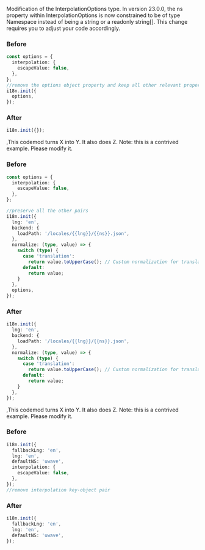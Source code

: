 Modification of the InterpolationOptions type. In version 23.0.0, the ns property within InterpolationOptions is now constrained to be of type Namespace instead of being a string or a readonly string[]. This change requires you to adjust your code accordingly.


### Before

```ts
const options = {
  interpolation: {
    escapeValue: false,
  },
};
//remove the options object property and keep all other relevant properties
i18n.init({
  options,
});
```

### After

```ts
i18n.init({});
```
,This codemod turns X into Y. It also does Z.
Note: this is a contrived example. Please modify it.

### Before

```ts
const options = {
  interpolation: {
    escapeValue: false,
  },
};

//preserve all the other pairs
i18n.init({
  lng: 'en',
  backend: {
    loadPath: '/locales/{{lng}}/{{ns}}.json',
  },
  normalize: (type, value) => {
    switch (type) {
      case 'translation':
        return value.toUpperCase(); // Custom normalization for translations
      default:
        return value;
    }
  },
  options,
});
```

### After

```ts
i18n.init({
  lng: 'en',
  backend: {
    loadPath: '/locales/{{lng}}/{{ns}}.json',
  },
  normalize: (type, value) => {
    switch (type) {
      case 'translation':
        return value.toUpperCase(); // Custom normalization for translations
      default:
        return value;
    }
  },
});
```
,This codemod turns X into Y. It also does Z.
Note: this is a contrived example. Please modify it.

### Before

```ts
i18n.init({
  fallbackLng: 'en',
  lng: 'en',
  defaultNS: 'uwave',
  interpolation: {
    escapeValue: false,
  },
});
//remove interpolation key-object pair
```

### After

```ts
i18n.init({
  fallbackLng: 'en',
  lng: 'en',
  defaultNS: 'uwave',
});
```

